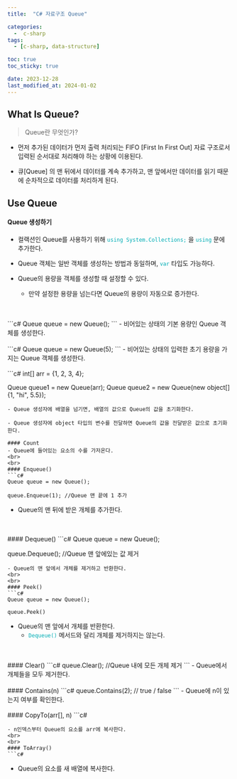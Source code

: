 ```yaml
---
title:  "C# 자료구조 Queue" 

categories:
  -  c-sharp
tags:
  - [c-sharp, data-structure]

toc: true
toc_sticky: true

date: 2023-12-28
last_modified_at: 2024-01-02
---
```

## What Is Queue?
  > Queue란 무엇인가?

  - 먼저 추가된 데이터가 먼저 출력 처리되는 FIFO [First In First Out] 자료 구조로서 입력된 순서대로 처리해야 하는 상황에 이용된다.   

  - 큐[Queue] 의 맨 뒤에서 데이터를 계속 추가하고, 맨 앞에서만 데이터를 읽기 때문에 순차적으로 데이터를 처리하게 된다.

## Use Queue   

#### Queue 생성하기

  - 컬랙션인 Queue를 사용하기 위해 <span style="color:#00adb5">`using System.Collections;`</span> 을 <span style="color:#00adb5">`using`</span> 문에 추가한다.

  - Queue 객체는 일반 객체를 생성하는 방법과 동일하며, <span style="color:#00adb5">`var`</span> 타입도 가능하다.

  - Queue의 용량을 객체를 생성할 때 설정할 수 있다.
    - 만약 설정한 용량을 넘는다면 Queue의 용량이 자동으로 증가한다.
  <br>
  <br>
  ```c#
  Queue queue = new Queue();
  ```
  - 비어있는 상태의 기본 용량인 Queue 객체를 생성한다.
  <br>
  <br>
   ```c#
  Queue queue = new Queue(5);
  ```
  - 비어있는 상태의 입력한 초기 용량을 가지는 Queue 객체를 생성한다.
  <br>
  <br>
  ```c#
  int[] arr = {1, 2, 3, 4};

  Queue queue1 = new Queue(arr);
  Queue queue2 = new Queue(new object[]{1, "hi", 5.5});
  ```
  - Queue 생성자에 배열을 넘기면, 배열의 값으로 Queue의 값을 초기화한다.

  - Queue 생성자에 object 타입의 변수를 전달하면 Queue의 값을 전달받은 값으로 초기화한다.

#### Count
  - Queue에 들어있는 요소의 수를 가저온다.
<br>
<br>
#### Enqueue()
  ```c#
  Queue queue = new Queue();

  queue.Enqueue(1); //Queue 맨 끝에 1 추가
  ```
  - Queue의 맨 뒤에 받은 개체를 추가한다.
<br>
<br>
#### Dequeue()
  ```c#
  Queue queue = new Queue();

  queue.Dequeue(); //Queue 맨 앞에있는 값 제거
  ```
  - Queue의 맨 앞에서 개체를 제거하고 반환한다.
<br>
<br>
#### Peek()
  ```c#
  Queue queue = new Queue();

  queue.Peek()
  ```
  - Queue의 맨 앞에서 개체를 반환한다.
    - <span style="color:#00adb5">`Dequeue()`</span> 메서드와 달리 개체를 제거하지는 않는다.
<br>
<br>
#### Clear()
  ```c#
  queue.Clear(); //Queue 내에 모든 개체 제거
  ```
  - Queue에서 개체들을 모두 제거한다.
<br>
<br>
#### Contains(n)
  ```c#
  queue.Contains(2); // true / false
  ```
  - Queue에 n이 있는지 여부를 확인한다.
<br>
<br>
#### CopyTo(arr[], n)
  ```c#

  ```
  - n인덱스부터 Queue의 요소를 arr에 복사한다.
<br>
<br>
#### ToArray()
  ```c#

  ```
  - Queue의 요소를 새 배열에 복사한다.